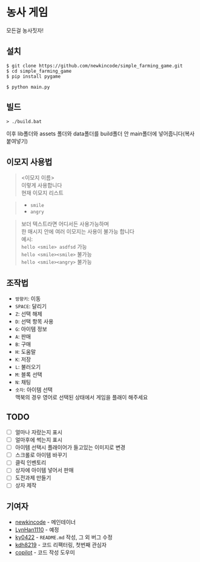 # 농사 게임

모든걸 농사짓자!

## 설치

```console
$ git clone https://github.com/newkincode/simple_farming_game.git
$ cd simple_farming_game
$ pip install pygame

$ python main.py
```

## 빌드

```console
> ./build.bat
```
이후 lib폴더와 assets 폴더와 data폴더를 build폴더 안 main폴더에 넣어줍니다(복사 붙여넣기)

## 이모지 사용법
> <이모지 이름><br>
> 이렇게 사용합니다<br>
> 현재 이모지 리스트<br>

> -   `smile`<br>
> -   `angry`<br>

>보더 텍스트라면 어디서든 사용가능하며<br>
> 한 매시지 안에 여러 이모지는 사용이 불가능 합니다<br>
> 예시: <br>
> `hello <smile> asdfsd` 가능<br>
> `hello <smile><smile>` 불가능<br>
> `hello <smile><angry>` 불가능<br>

## 조작법

-   `방향키`: 이동
-   `SPACE`: 달리기
-   `Z`: 선택 해제
-   `D`: 선택 항목 사용
-   `G`: 아이템 정보
-   `A`: 판매
-   `B`: 구매
-   `H`: 도움말
-   `K`: 저장
-   `L`: 불러오기
-   `M`: 블록 선택
-   `N`: 채팅
-   `숫자`: 아이템 선택 <br>
맥북의 경우 영어로 선택된 상태에서 게임을 플래이 해주세요
## TODO

-   [ ] 얼마나 자랐는지 표시
-   [ ] 얼마후에 썩는지 표시
-   [ ] 아이템 선택시 플래이어가 들고있는 이미지로 변경
-   [ ] 스크롤로 아이템 바꾸기
-   [ ] 클릭 인벤토리
-   [ ] 상자에 아이템 넣어서 판매
-   [ ] 도전과제 만들기
-   [ ] 상자 제작

## 기여자

-   [newkincode](https://github.com/newkincode) - 메인테이너
-   [LynHan1110](https://github.com/LynHan1110) - 예정
-   [ky0422](https://github.com/ky0422) - `README.md` 작성, 그 외 버그 수정
-   [kdh8219](https://github.com/kdh8219) - 코드 리팩터링, 첫번째 관심자
-   [copilot](https://github.com/features/copilot) - 코드 작성 도우미
